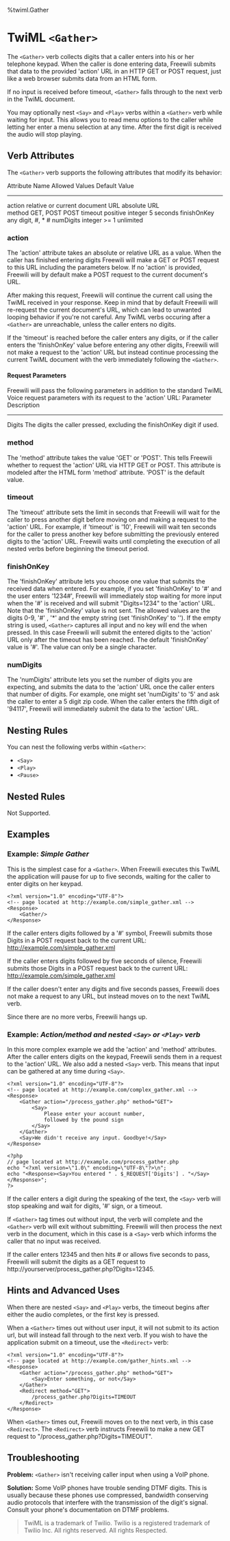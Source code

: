 %twiml.Gather

TwiML `<Gather>`
=====================

The `<Gather>` verb collects digits that a caller enters into his or her telephone keypad. When the caller is done entering data, Freewili submits that data to the provided 'action' URL in an HTTP GET or POST request, just like a web browser submits data from an HTML form.

If no input is received before timeout, `<Gather>` falls through to the next verb in the TwiML document.

You may optionally nest `<Say>` and `<Play>` verbs within a `<Gather>` verb while waiting for input. This allows you to read menu options to the caller while letting her enter a menu selection at any time. After the first digit is received the audio will stop playing.

Verb Attributes
---------------
The `<Gather>` verb supports the following attributes that modify its behavior:

Attribute Name      Allowed Values      Default Value
--------------      --------------      -------------
action              relative or         current document URL
                    absolute URL              
method              GET, POST           POST
timeout             positive integer    5 seconds
finishOnKey         any digit, #, *     #
numDigits           integer >= 1        unlimited

### action ###
The 'action' attribute takes an absolute or relative URL as a value. When the caller has finished entering digits Freewili will make a GET or POST request to this URL including the parameters below. If no 'action' is provided, Freewili will by default make a POST request to the current document's URL.

After making this request, Freewili will continue the current call using the TwiML received in your response. Keep in mind that by default Freewili will re-request the current document's URL, which can lead to unwanted looping behavior if you're not careful. Any TwiML verbs occuring after a `<Gather>` are unreachable, unless the caller enters no digits.

If the 'timeout' is reached before the caller enters any digits, or if the caller enters the 'finishOnKey' value before entering any other digits, Freewili will not make a request to the 'action' URL but instead continue processing the current TwiML document with the verb immediately following the `<Gather>`.

#### Request Parameters ####

Freewili will pass the following parameters in addition to the standard TwiML Voice request parameters with its request to the 'action' URL:
Parameter           Description
---------           -----------
Digits              The digits the caller pressed, excluding the finishOnKey digit if used.

### method ###
The 'method' attribute takes the value 'GET' or 'POST'. This tells Freewili whether to request the 'action' URL via HTTP GET or POST. This attribute is modeled after the HTML form 'method' attribute. 'POST' is the default value.

### timeout ###
The 'timeout' attribute sets the limit in seconds that Freewili will wait for the caller to press another digit before moving on and making a request to the 'action' URL. For example, if 'timeout' is '10', Freewili will wait ten seconds for the caller to press another key before submitting the previously entered digits to the 'action' URL. Freewili waits until completing the execution of all nested verbs before beginning the timeout period.

### finishOnKey ###
The 'finishOnKey' attribute lets you choose one value that submits the received data when entered. For example, if you set 'finishOnKey' to '#' and the user enters '1234#', Freewili will immediately stop waiting for more input when the '#' is received and will submit "Digits=1234" to the 'action' URL. Note that the 'finishOnKey' value is not sent. The allowed values are the digits 0-9, '#' , '*' and the empty string (set 'finishOnKey' to ''). If the empty string is used, `<Gather>` captures all input and no key will end the <Gather> when pressed. In this case Freewili will submit the entered digits to the 'action' URL only after the timeout has been reached. The default 'finishOnKey' value is '#'. The value can only be a single character.

### numDigits ###
The 'numDigits' attribute lets you set the number of digits you are expecting, and submits the data to the 'action' URL once the caller enters that number of digits. For example, one might set 'numDigits' to '5' and ask the caller to enter a 5 digit zip code. When the caller enters the fifth digit of '94117', Freewili will immediately submit the data to the 'action' URL.

Nesting Rules
-------------
You can nest the following verbs within `<Gather>`:
* `<Say>`
* `<Play>`
* `<Pause>`

Nested Rules
------------
Not Supported.

Examples
---------

### Example: _Simple Gather_ ###
This is the simplest case for a `<Gather>`. When Freewili executes this TwiML the application will pause for up to five seconds, waiting for the caller to enter digits on her keypad.

~~~{ .xml }
<?xml version="1.0" encoding="UTF-8"?>
<!-- page located at http://example.com/simple_gather.xml -->
<Response>
    <Gather/>
</Response> 
~~~

If the caller enters digits followed by a '#' symbol, Freewili submits those Digits in a POST request back to the current URL: http://example.com/simple_gather.xml

If the caller enters digits followed by five seconds of silence, Freewili submits those Digits in a POST request back to the current URL: http://example.com/simple_gather.xml

If the caller doesn't enter any digits and five seconds passes, Freewili does not make a request to any URL, but instead moves on to the next TwiML verb.

Since there are no more verbs, Freewili hangs up.

### Example: _Action/method and nested `<Say>` or `<Play>` verb_ ###
In this more complex example we add the 'action' and 'method' attributes. After the caller enters digits on the keypad, Freewili sends them in a request to the 'action' URL. We also add a nested `<Say>` verb. This means that input can be gathered at any time during `<Say>`.

~~~{ .xml }
<?xml version="1.0" encoding="UTF-8"?>
<!-- page located at http://example.com/complex_gather.xml -->
<Response>
    <Gather action="/process_gather.php" method="GET">
        <Say>
            Please enter your account number, 
            followed by the pound sign
        </Say>
    </Gather>
    <Say>We didn't receive any input. Goodbye!</Say>
</Response>
~~~

~~~{ .php }
<?php
// page located at http://example.com/process_gather.php
echo "<?xml version=\"1.0\" encoding=\"UTF-8\"?>\n";
echo "<Response><Say>You entered " . $_REQUEST['Digits'] . "</Say></Response>";
?>
~~~

If the caller enters a digit during the speaking of the text, the `<Say>` verb will stop speaking and wait for digits, '#' sign, or a timeout.

If `<Gather>` tag times out without input, the <Say> verb will complete and the `<Gather>` verb will exit without submitting. Freewili will then process the next verb in the document, which in this case is a `<Say>` verb which informs the caller that no input was received.

If the caller enters 12345 and then hits # or allows five seconds to pass, Freewili will submit the digits as a GET request to http://yourserver/process_gather.php?Digits=12345.


Hints and Advanced Uses
-----------------------
When there are nested `<Say>` and `<Play>` verbs, the timeout begins after either the audio completes, or the first key is pressed.

When a `<Gather>` times out without user input, it will not submit to its action url, but will instead fall through to the next verb. If you wish to have the application submit on a timeout, use the `<Redirect>` verb:

~~~{ .xml }
<?xml version="1.0" encoding="UTF-8"?>
<!-- page located at http://example.com/gather_hints.xml -->
<Response>
    <Gather action="/process_gather.php" method="GET">
        <Say>Enter something, or not</Say>
    </Gather>
    <Redirect method="GET">
        /process_gather.php?Digits=TIMEOUT
    </Redirect>
</Response>
~~~

When `<Gather>` times out, Freewili moves on to the next verb, in this case `<Redirect>`. The `<Redirect>` verb instructs Freewili to make a new GET request to "/process_gather.php?Digits=TIMEOUT".

Troubleshooting
---------------
**Problem:** `<Gather>` isn't receiving caller input when using a VoIP phone.

**Solution:** Some VoIP phones have trouble sending DTMF digits. This is usually because these phones use compressed, bandwidth conserving audio protocols that interfere with the transmission of the digit's signal. Consult your phone's documentation on DTMF problems.

> TwiML is a trademark of Twilio. Twilio is a registered trademark of Twilio Inc. All rights reserved. All rights Respected.